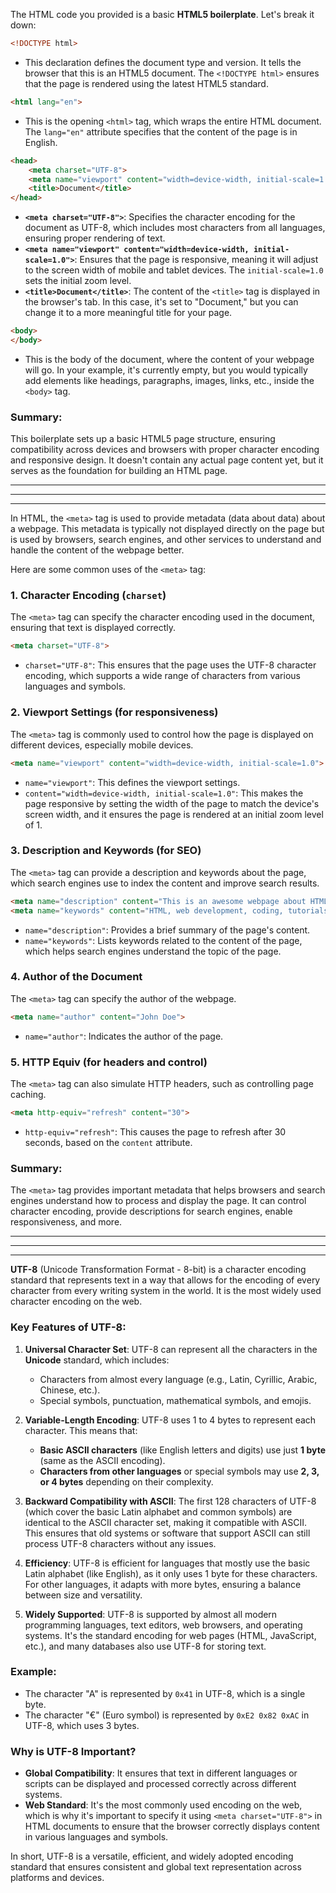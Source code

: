 The HTML code you provided is a basic **HTML5 boilerplate**. Let's break it down:

```html
<!DOCTYPE html>
```
- This declaration defines the document type and version. It tells the browser that this is an HTML5 document. The `<!DOCTYPE html>` ensures that the page is rendered using the latest HTML5 standard.

```html
<html lang="en">
```
- This is the opening `<html>` tag, which wraps the entire HTML document. The `lang="en"` attribute specifies that the content of the page is in English.

```html
<head>
    <meta charset="UTF-8">
    <meta name="viewport" content="width=device-width, initial-scale=1.0">
    <title>Document</title>
</head>
```
- **`<meta charset="UTF-8">`**: Specifies the character encoding for the document as UTF-8, which includes most characters from all languages, ensuring proper rendering of text.
- **`<meta name="viewport" content="width=device-width, initial-scale=1.0">`**: Ensures that the page is responsive, meaning it will adjust to the screen width of mobile and tablet devices. The `initial-scale=1.0` sets the initial zoom level.
- **`<title>Document</title>`**: The content of the `<title>` tag is displayed in the browser's tab. In this case, it's set to "Document," but you can change it to a more meaningful title for your page.

```html
<body>
</body>
```
- This is the body of the document, where the content of your webpage will go. In your example, it's currently empty, but you would typically add elements like headings, paragraphs, images, links, etc., inside the `<body>` tag.

### Summary:
This boilerplate sets up a basic HTML5 page structure, ensuring compatibility across devices and browsers with proper character encoding and responsive design. It doesn't contain any actual page content yet, but it serves as the foundation for building an HTML page.

---
---
---


In HTML, the `<meta>` tag is used to provide metadata (data about data) about a webpage. This metadata is typically not displayed directly on the page but is used by browsers, search engines, and other services to understand and handle the content of the webpage better.

Here are some common uses of the `<meta>` tag:

### 1. **Character Encoding** (`charset`)
   The `<meta>` tag can specify the character encoding used in the document, ensuring that text is displayed correctly.

   ```html
   <meta charset="UTF-8">
   ```

   - `charset="UTF-8"`: This ensures that the page uses the UTF-8 character encoding, which supports a wide range of characters from various languages and symbols.

### 2. **Viewport Settings (for responsiveness)**
   The `<meta>` tag is commonly used to control how the page is displayed on different devices, especially mobile devices.

   ```html
   <meta name="viewport" content="width=device-width, initial-scale=1.0">
   ```

   - `name="viewport"`: This defines the viewport settings.
   - `content="width=device-width, initial-scale=1.0"`: This makes the page responsive by setting the width of the page to match the device's screen width, and it ensures the page is rendered at an initial zoom level of 1.

### 3. **Description and Keywords (for SEO)**
   The `<meta>` tag can provide a description and keywords about the page, which search engines use to index the content and improve search results.

   ```html
   <meta name="description" content="This is an awesome webpage about HTML.">
   <meta name="keywords" content="HTML, web development, coding, tutorials">
   ```

   - `name="description"`: Provides a brief summary of the page's content.
   - `name="keywords"`: Lists keywords related to the content of the page, which helps search engines understand the topic of the page.

### 4. **Author of the Document**
   The `<meta>` tag can specify the author of the webpage.

   ```html
   <meta name="author" content="John Doe">
   ```

   - `name="author"`: Indicates the author of the page.

### 5. **HTTP Equiv (for headers and control)**
   The `<meta>` tag can also simulate HTTP headers, such as controlling page caching.

   ```html
   <meta http-equiv="refresh" content="30">
   ```

   - `http-equiv="refresh"`: This causes the page to refresh after 30 seconds, based on the `content` attribute.

### Summary:
The `<meta>` tag provides important metadata that helps browsers and search engines understand how to process and display the page. It can control character encoding, provide descriptions for search engines, enable responsiveness, and more.


---
---
---


**UTF-8** (Unicode Transformation Format - 8-bit) is a character encoding standard that represents text in a way that allows for the encoding of every character from every writing system in the world. It is the most widely used character encoding on the web.

### Key Features of UTF-8:
1. **Universal Character Set**: UTF-8 can represent all the characters in the **Unicode** standard, which includes:
   - Characters from almost every language (e.g., Latin, Cyrillic, Arabic, Chinese, etc.).
   - Special symbols, punctuation, mathematical symbols, and emojis.

2. **Variable-Length Encoding**: UTF-8 uses 1 to 4 bytes to represent each character. This means that:
   - **Basic ASCII characters** (like English letters and digits) use just **1 byte** (same as the ASCII encoding).
   - **Characters from other languages** or special symbols may use **2, 3, or 4 bytes** depending on their complexity.

3. **Backward Compatibility with ASCII**: The first 128 characters of UTF-8 (which cover the basic Latin alphabet and common symbols) are identical to the ASCII character set, making it compatible with ASCII. This ensures that old systems or software that support ASCII can still process UTF-8 characters without any issues.

4. **Efficiency**: UTF-8 is efficient for languages that mostly use the basic Latin alphabet (like English), as it only uses 1 byte for these characters. For other languages, it adapts with more bytes, ensuring a balance between size and versatility.

5. **Widely Supported**: UTF-8 is supported by almost all modern programming languages, text editors, web browsers, and operating systems. It's the standard encoding for web pages (HTML, JavaScript, etc.), and many databases also use UTF-8 for storing text.

### Example:
- The character "A" is represented by `0x41` in UTF-8, which is a single byte.
- The character "€" (Euro symbol) is represented by `0xE2 0x82 0xAC` in UTF-8, which uses 3 bytes.

### Why is UTF-8 Important?
- **Global Compatibility**: It ensures that text in different languages or scripts can be displayed and processed correctly across different systems.
- **Web Standard**: It's the most commonly used encoding on the web, which is why it's important to specify it using `<meta charset="UTF-8">` in HTML documents to ensure that the browser correctly displays content in various languages and symbols.

In short, UTF-8 is a versatile, efficient, and widely adopted encoding standard that ensures consistent and global text representation across platforms and devices.